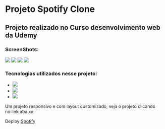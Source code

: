 <div style="display: inline_block ">
<h1>Projeto Spotify Clone</h1>
<h2>Projeto realizado no Curso desenvolvimento web da Udemy</h2>
<h3>ScreenShots:</h3>
<img src="https://github.com/LucineiaSilvah/Bootstrap-Spotify-clone/assets/90657609/8a63b63f-9527-4313-8b59-b0164f9e2549">
<img src="https://github.com/LucineiaSilvah/Bootstrap-Spotify-clone/assets/90657609/293e40d1-723e-4e39-844d-6fe605b79afb">
<img src="https://github.com/LucineiaSilvah/Bootstrap-Spotify-clone/assets/90657609/eaf4bce6-6bea-4919-8105-90e24ad0dc4e">
<img src="https://github.com/LucineiaSilvah/Bootstrap-Spotify-clone/assets/90657609/bbdcab8e-078e-40a2-a971-969a7eed1124">



<h3>Tecnologias utilizados nesse projeto:</h3>
<ul>
  <li><img src="https://img.shields.io/badge/HTML5-000?style=for-the-badge&logo=html5"></li>
  <li><img src="https://img.shields.io/badge/CSS3-000?style=for-the-badge&logo=css3&logoColor=264CE4"></li>
  <li><img src="https://img.shields.io/badge/Bootstrap-000?style=for-the-badge&logo=bootstrap"></li>
</ul>
<p>Um projeto responsivo e com layout customizado, veja o projeto clicando no link abaixo:</p>
 Deploy:<a href="https://bootstrap-clone-spotify.netlify.app/" target="_blank">Spotify</a>
</div


